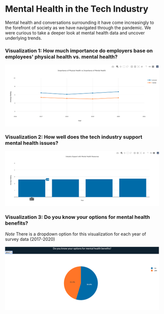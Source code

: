 # Mental Health in the Tech Industry

Mental health and conversations surrounding it have come increasingly to the forefront of society as we have navigated through the pandemic. We were curious to take a deeper look at mental health data and uncover underlying trends.

### Visualization 1: How much importance do employers base on employees' physical health vs. mental health?

![MultiLine](Images/line.png)

### Visualization 2: How well does the tech industry support mental health issues?

![Bar](Images/bar.png)

### Visualization 3: Do you know your options for mental health benefits?

*Note* There is a dropdown option for this visualization for each year of survey data (2017-2020)

![Pie](Images/pie.png)
